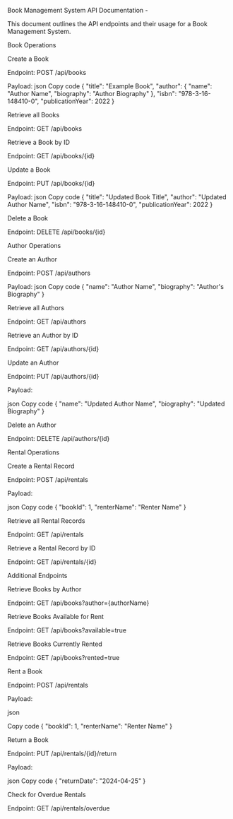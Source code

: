 Book Management System API Documentation -

This document outlines the API endpoints and their usage for a Book Management System.


Book Operations

Create a Book

Endpoint: POST /api/books

Payload:
json
Copy code
{
  "title": "Example Book",
  "author": {
    "name": "Author Name",
    "biography": "Author Biography"
  },
  "isbn": "978-3-16-148410-0",
  "publicationYear": 2022
}

Retrieve all Books

Endpoint: GET /api/books

Retrieve a Book by ID

Endpoint: GET /api/books/{id}

Update a Book

Endpoint: PUT /api/books/{id}

Payload:
json
Copy code
{
  "title": "Updated Book Title",
  "author": "Updated Author Name",
  "isbn": "978-3-16-148410-0",
  "publicationYear": 2022
}

Delete a Book

Endpoint: DELETE /api/books/{id}

Author Operations

Create an Author

Endpoint: POST /api/authors

Payload:
json
Copy code
{
  "name": "Author Name",
  "biography": "Author's Biography"
}

Retrieve all Authors

Endpoint: GET /api/authors

Retrieve an Author by ID

Endpoint: GET /api/authors/{id}

Update an Author

Endpoint: PUT /api/authors/{id}

Payload:

json
Copy code
{
  "name": "Updated Author Name",
  "biography": "Updated Biography"
}

Delete an Author

Endpoint: DELETE /api/authors/{id}

Rental Operations

Create a Rental Record

Endpoint: POST /api/rentals

Payload:

json
Copy code
{
  "bookId": 1,
  "renterName": "Renter Name"
}

Retrieve all Rental Records

Endpoint: GET /api/rentals

Retrieve a Rental Record by ID

Endpoint: GET /api/rentals/{id}

Additional Endpoints

Retrieve Books by Author

Endpoint: GET /api/books?author={authorName}

Retrieve Books Available for Rent

Endpoint: GET /api/books?available=true

Retrieve Books Currently Rented

Endpoint: GET /api/books?rented=true

Rent a Book

Endpoint: POST /api/rentals

Payload:

json

Copy code
{
  "bookId": 1,
  "renterName": "Renter Name"
}

Return a Book

Endpoint: PUT /api/rentals/{id}/return

Payload:

json
Copy code
{
  "returnDate": "2024-04-25"
}

Check for Overdue Rentals

Endpoint: GET /api/rentals/overdue

